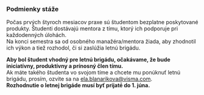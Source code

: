 ### **Podmienky stáže** 

Počas prvých štyroch mesiacov praxe sú študentom bezplatne poskytované produkty. Študenti dostávajú mentora z tímu, ktorý ich podporuje pri každodenných úlohách.  
Na konci semestra sa od osobného manažéra/mentora žiada, aby zhodnotil ich výkon a tiež rozhodol, či si zaslúžia letnú brigádu.

**Aby bol študent vhodný pre letnú brigádu, očakávame, že bude iniciatívny, produktívny a prínosný člen tímu.**  
Ak máte takého študenta vo svojom tíme a chcete mu ponúknuť letnú brigádu, prosím, ozvite sa na [ela.blanarikova@visma.com](mailto:ela.blanarikova@visma.com).  
**Rozhodnutie o letnej brigáde musí byť prijaté do 1. júna.**